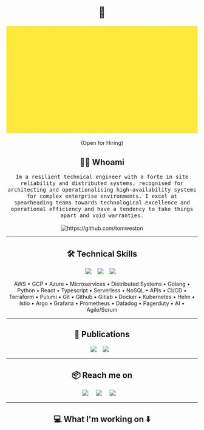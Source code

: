 <h1 align="center"> 👋 </h1>
<div align="center">
  <img src="https://github.com/tomweston/tomweston/blob/main/images/header.gif" alt="header"/>
</div>
<p align="center"> (Open for Hiring)</p>

<h2 align="center"> 👨‍💻 Whoami</h2>
<p align="center">
  <samp>Im a resilient technical engineer with a forte in site reliability and distributed systems, recognised for architecting and operationalising high-availability systems for complex enterprise environments. I excel at spearheading teams towards technological excellence and operational efficiency and have a tendency to take things apart and void warranties.
  </samp>
  <br> <br>
  <img src="https://komarev.com/ghpvc/?username=tomweston" alt="https://github.com/tomweston" />
</p>

<hr>

<h2 align="center"> 🛠️ Technical Skills</h2>
<p align="center">
  <img src="https://img.shields.io/badge/go%20-%231572B6.svg?&style=for-the-badge&logo=Go&logoColor=white" />&nbsp;&nbsp;&nbsp;
  <img src="https://img.shields.io/badge/react%20-%2300D9FF.svg?&style=for-the-badge&logo=react&logoColor=white" />&nbsp;&nbsp;&nbsp;
  <img src="https://img.shields.io/badge/tailwind-css%20-%231572B6.svg?&style=for-the-badge&logo=tailwind-css&logoColor=white" />&nbsp;&nbsp;
</p>
<p align="center">AWS • GCP • Azure • Microservices • Distributed Systems • Golang • Python • React • Typescript • Serverless • NoSQL • APIs • CI/CD • Terraform • Pulumi • Git • Github • Gitlab • Docker • Kubernetes • Helm • Istio • Argo • Grafana • Prometheus • Datadog • Pagerduty • AI • Agile/Scrum</p>

<hr>

<h2 align="center"> 🔭 Publications</h2>
<p align="center" align='right'>
  <a target="_blank"href="https://dev.to/tomweston"><img src="https://img.shields.io/badge/dev.to-%2312100E.svg?&style=for-the-badge&logo=dev.to&logoColor=white" /></a>&nbsp;&nbsp;&nbsp;
  <a target="_blank"href="https://medium.com/@tomweston"><img src="https://img.shields.io/badge/Medium%20-%231572B6.svg?&style=for-the-badge&logo=medium&logoColor=white" /></a>&nbsp;&nbsp;&nbsp;
</p>

<hr>

<h2  align="center">📦 Reach me on</h2>
<p align="center">
  <a target="_blank"href="https://www.linkedin.com/in/westontom-0328b1101/"><img src="https://img.shields.io/badge/linkedin-%230077B5.svg?&style=for-the-badge&logo=linkedin&logoColor=white" /></a>&nbsp;&nbsp;&nbsp;&nbsp;
  <a target="_blank"href="https://twitter.com/tomweston"><img src="https://img.shields.io/badge/twitter-%231DA1F2.svg?&style=for-the-badge&logo=twitter&logoColor=white" /></a>&nbsp;&nbsp;&nbsp;&nbsp;
  <a href="mailto:weston.tom@gmail.com?subject=Hello%20Tom,%20From%20Github"><img src="https://img.shields.io/badge/gmail-%23D14836.svg?&style=for-the-badge&logo=gmail&logoColor=white" /></a>&nbsp;&nbsp;&nbsp;&nbsp;
</p>

<hr>

<h2  align="center">💻 What I'm working on ⬇️ </h2>
